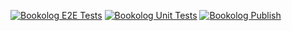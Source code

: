 [![Bookolog E2E Tests](https://github.com/afferenslucem/bookolog/actions/workflows/push-workflow-e2e.yml/badge.svg)](https://github.com/afferenslucem/bookolog/actions/workflows/push-workflow-e2e.yml)
[![Bookolog Unit Tests](https://github.com/afferenslucem/bookolog/actions/workflows/push-workflow-unit.yml/badge.svg)](https://github.com/afferenslucem/bookolog/actions/workflows/push-workflow-unit.yml)
[![Bookolog Publish](https://github.com/afferenslucem/bookolog/actions/workflows/release-workflow.yml/badge.svg)](https://github.com/afferenslucem/bookolog/actions/workflows/release-workflow.yml)